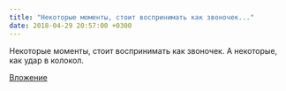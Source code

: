 ```yaml
---
title: "Некоторые моменты, стоит воспринимать как звоночек..."
date: 2018-04-29 20:57:00 +0300
---
```


Некоторые моменты, стоит воспринимать как звоночек. А некоторые, как удар в колокол.

[Вложение](/assets/vk_photos/4/_AJVod_6Oo4.jpg)
